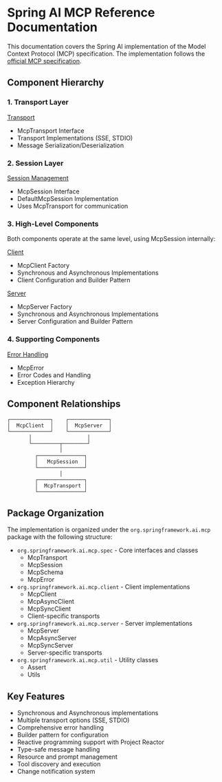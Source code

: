 # Spring AI MCP Reference Documentation

This documentation covers the Spring AI implementation of the Model Context Protocol (MCP) specification. The implementation follows the [official MCP specification](https://spec.modelcontextprotocol.io/specification/).

## Component Hierarchy

### 1. Transport Layer
[Transport](ref-transport.md)
- McpTransport Interface
- Transport Implementations (SSE, STDIO)
- Message Serialization/Deserialization

### 2. Session Layer
[Session Management](ref-session.md)
- McpSession Interface
- DefaultMcpSession Implementation
- Uses McpTransport for communication

### 3. High-Level Components
Both components operate at the same level, using McpSession internally:

[Client](ref-client.md)
- McpClient Factory
- Synchronous and Asynchronous Implementations
- Client Configuration and Builder Pattern

[Server](ref-server.md)
- McpServer Factory
- Synchronous and Asynchronous Implementations
- Server Configuration and Builder Pattern

### 4. Supporting Components

[Error Handling](ref-errors.md)
- McpError
- Error Codes and Handling
- Exception Hierarchy


## Component Relationships

```
┌─────────────┐    ┌─────────────┐
│  McpClient  │    │  McpServer  │
└─────────────┘    └─────────────┘
       │                  │
       └─────────┬────────┘
                 │
         ┌───────────────┐
         │   McpSession  │
         └───────────────┘
                 │
         ┌───────────────┐
         │  McpTransport │
         └───────────────┘
```

## Package Organization

The implementation is organized under the `org.springframework.ai.mcp` package with the following structure:

- `org.springframework.ai.mcp.spec` - Core interfaces and classes
  - McpTransport
  - McpSession
  - McpSchema
  - McpError
- `org.springframework.ai.mcp.client` - Client implementations
  - McpClient
  - McpAsyncClient
  - McpSyncClient
  - Client-specific transports
- `org.springframework.ai.mcp.server` - Server implementations
  - McpServer
  - McpAsyncServer
  - McpSyncServer
  - Server-specific transports
- `org.springframework.ai.mcp.util` - Utility classes
  - Assert
  - Utils

## Key Features

- Synchronous and Asynchronous implementations
- Multiple transport options (SSE, STDIO)
- Comprehensive error handling
- Builder pattern for configuration
- Reactive programming support with Project Reactor
- Type-safe message handling
- Resource and prompt management
- Tool discovery and execution
- Change notification system

